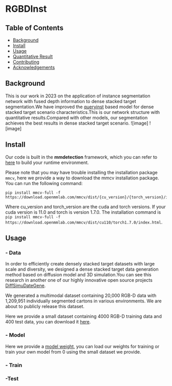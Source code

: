 # RGBDInst
## Table of Contents
- [Background](#background)
- [Install](#install)
- [Usage](#usage)
- [Quantitative Result](#quantitative-result)
- [Contributing](#contributing)
- [Acknowledgements](#acknowledgements)

## Background
This is our work in 2023 on the application of instance segmentation network with fused depth information to dense stacked target segmentation.We have improved the [queryinst](https://arxiv.org/pdf/2105.01928.pdf) based model for dense stacked target scenario characteristics.This is our network structure with quantitative results.Compared with other models, our segmentation achieves the best results in dense stacked target scenario.
![image]
![image]

## Install

Our code is built in the **mmdetection** framework, which you can refer to [here](https://mmdetection.readthedocs.io/en/latest/get_started.html) to build your runtime environment.

Please note that you may have trouble installing the installation package `mmcv`, here we provide a way to download the mmcv installation package. You can run the following command:
```shell
pip install mmcv-full -f https://download.openmmlab.com/mmcv/dist/{cu_version}/{torch_version}/index.html
```
Where cu_version and torch_version are the cuda and torch versions. If your cuda version is 11.0 and torch is version 1.7.0. The installation command is
`pip install mmcv-full -f https://download.openmmlab.com/mmcv/dist/cu110/torch1.7.0/index.html`.

## Usage

### - Data

In order to efficiently create densely stacked target datasets with large scale and diversity, we designed a dense stacked target data generation method based on diffusion model and 3D simulation.You can see this research in another one of our highly innovative open source projects [DiffSimuDateGene](https://github.com/Hjxin02AIsharing-Wust/DiffSimuDateGene.git).

We generated a multimodal dataset containing 20,000 RGB-D  data with 1,209,951 individually segmented cartons in various  environments. We are about to publicly release this dataset.

Here we provide a small dataset containing 4000 RGB-D training data and 400 test data, you can download it [here](https://drive.google.com/drive/folders/1ggZXYTYaE5fEqmtBNdbWQEwS4TeO_n0K).


### - Model
Here we provide a [model weight](https://drive.google.com/drive/folders/1Bqk9WpueXeedxWn0Y2CKoARU_znpsiUy), you can load our weights for training or train your own model from 0 using the small dataset we provide.


### - Train


### -Test



